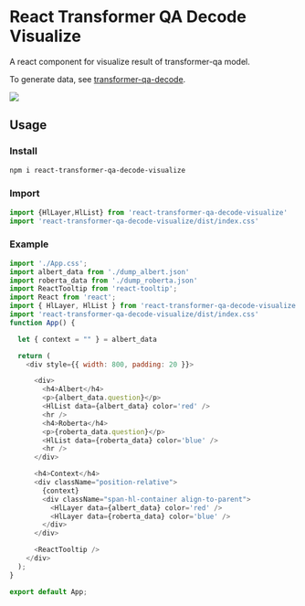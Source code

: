 # React Transformer QA Decode Visualize
A react component for visualize result of transformer-qa model.

To generate data, see [transformer-qa-decode](https://github.com/p208p2002/transformer-qa-decode).

![](assets/images/screenshot.png)

## Usage
### Install
```sh
npm i react-transformer-qa-decode-visualize
```
### Import
```js
import {HlLayer,HlList} from 'react-transformer-qa-decode-visualize'
import 'react-transformer-qa-decode-visualize/dist/index.css'
```

### Example
```js
import './App.css';
import albert_data from './dump_albert.json'
import roberta_data from './dump_roberta.json'
import ReactTooltip from 'react-tooltip';
import React from 'react';
import { HlLayer, HlList } from 'react-transformer-qa-decode-visualize'
import 'react-transformer-qa-decode-visualize/dist/index.css'
function App() {

  let { context = "" } = albert_data

  return (
    <div style={{ width: 800, padding: 20 }}>

      <div>
        <h4>Albert</h4>
        <p>{albert_data.question}</p>
        <HlList data={albert_data} color='red' />
        <hr />
        <h4>Roberta</h4>
        <p>{roberta_data.question}</p>
        <HlList data={roberta_data} color='blue' />
        <hr />
      </div>

      <h4>Context</h4>
      <div className="position-relative">
        {context}
        <div className="span-hl-container align-to-parent">
          <HlLayer data={albert_data} color='red' />
          <HlLayer data={roberta_data} color='blue' />
        </div>
      </div>

      <ReactTooltip />
    </div>
  );
}

export default App;
```
